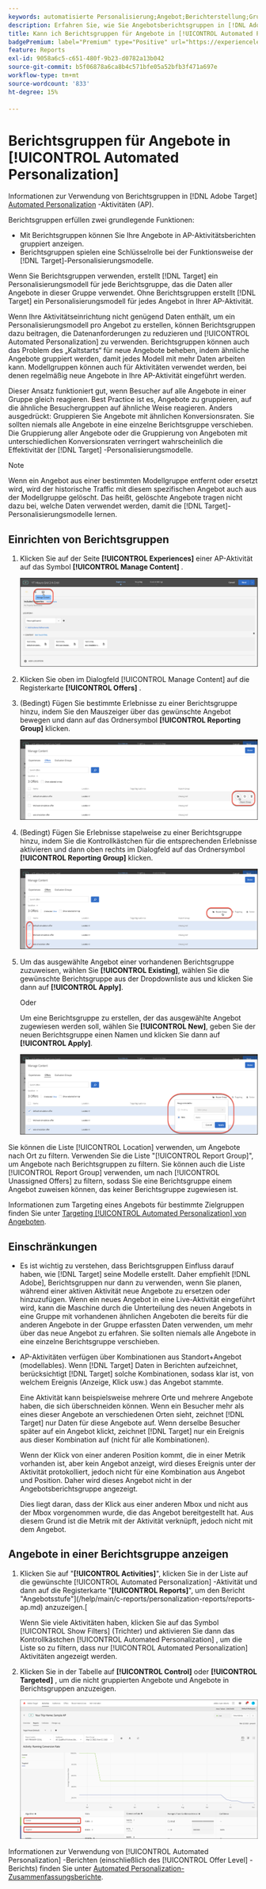 ```yaml
---
keywords: automatisierte Personalisierung;Angebot;Berichterstellung;Gruppe;Berichtsgruppe;App
description: Erfahren Sie, wie Sie Angebotsberichtsgruppen in [!DNL Adobe Target] [!UICONTROL Automated Personalization] -Aktivitäten verwenden.
title: Kann ich Berichtsgruppen für Angebote in [!UICONTROL Automated Personalization] -Aktivitäten verwenden?
badgePremium: label="Premium" type="Positive" url="https://experienceleague.adobe.com/docs/target/using/introduction/intro.html?lang=en#premium newtab=true" tooltip="Erfahren Sie, was in Target Premium enthalten ist."
feature: Reports
exl-id: 9058a6c5-c651-480f-9b23-d0782a13b042
source-git-commit: b5f06878a6ca8b4c571bfe05a52bfb3f471a697e
workflow-type: tm+mt
source-wordcount: '833'
ht-degree: 15%

---
```


# Berichtsgruppen für Angebote in [!UICONTROL Automated Personalization]

Informationen zur Verwendung von Berichtsgruppen in [!DNL Adobe Target] [Automated Personalization](/help/main/c-activities/t-automated-personalization/automated-personalization.md) -Aktivitäten (AP).

Berichtsgruppen erfüllen zwei grundlegende Funktionen:

* Mit Berichtsgruppen können Sie Ihre Angebote in AP-Aktivitätsberichten gruppiert anzeigen.
* Berichtsgruppen spielen eine Schlüsselrolle bei der Funktionsweise der [!DNL Target]-Personalisierungsmodelle.

Wenn Sie Berichtsgruppen verwenden, erstellt [!DNL Target] ein Personalisierungsmodell für jede Berichtsgruppe, das die Daten aller Angebote in dieser Gruppe verwendet. Ohne Berichtsgruppen erstellt [!DNL Target] ein Personalisierungsmodell für jedes Angebot in Ihrer AP-Aktivität.

Wenn Ihre Aktivitätseinrichtung nicht genügend Daten enthält, um ein Personalisierungsmodell pro Angebot zu erstellen, können Berichtsgruppen dazu beitragen, die Datenanforderungen zu reduzieren und [!UICONTROL Automated Personalization] zu verwenden. Berichtsgruppen können auch das Problem des „Kaltstarts“ für neue Angebote beheben, indem ähnliche Angebote gruppiert werden, damit jedes Modell mit mehr Daten arbeiten kann. Modellgruppen können auch für Aktivitäten verwendet werden, bei denen regelmäßig neue Angebote in Ihre AP-Aktivität eingeführt werden.

Dieser Ansatz funktioniert gut, wenn Besucher auf alle Angebote in einer Gruppe gleich reagieren. Best Practice ist es, Angebote zu gruppieren, auf die ähnliche Besuchergruppen auf ähnliche Weise reagieren. Anders ausgedrückt: Gruppieren Sie Angebote mit ähnlichen Konversionsraten. Sie sollten niemals alle Angebote in eine einzelne Berichtsgruppe verschieben. Die Gruppierung aller Angebote oder die Gruppierung von Angeboten mit unterschiedlichen Konversionsraten verringert wahrscheinlich die Effektivität der [!DNL Target] -Personalisierungsmodelle.

>[!NOTE]
>
>Wenn ein Angebot aus einer bestimmten Modellgruppe entfernt oder ersetzt wird, wird der historische Traffic mit diesem spezifischen Angebot auch aus der Modellgruppe gelöscht. Das heißt, gelöschte Angebote tragen nicht dazu bei, welche Daten verwendet werden, damit die [!DNL Target]-Personalisierungsmodelle lernen.

## Einrichten von Berichtsgruppen

1. Klicken Sie auf der Seite **[!UICONTROL Experiences]** einer AP-Aktivität auf das Symbol **[!UICONTROL Manage Content]** .

   ![Symbol &quot;Inhalt verwalten&quot;](/help/main/c-reports/assets/ap_manage_content.png)

1. Klicken Sie oben im Dialogfeld [!UICONTROL Manage Content] auf die Registerkarte **[!UICONTROL Offers]** .
1. (Bedingt) Fügen Sie bestimmte Erlebnisse zu einer Berichtsgruppe hinzu, indem Sie den Mauszeiger über das gewünschte Angebot bewegen und dann auf das Ordnersymbol **[!UICONTROL Reporting Group]** klicken.

   ![Symbol &quot;Berichtsgruppe&quot;](/help/main/c-reports/assets/ap_manage_content_2.png)

1. (Bedingt) Fügen Sie Erlebnisse stapelweise zu einer Berichtsgruppe hinzu, indem Sie die Kontrollkästchen für die entsprechenden Erlebnisse aktivieren und dann oben rechts im Dialogfeld auf das Ordnersymbol **[!UICONTROL Reporting Group]** klicken.

   ![Symbol &quot;Berichtsgruppe&quot;](/help/main/c-reports/assets/ap_manage_content_3.png)

1. Um das ausgewählte Angebot einer vorhandenen Berichtsgruppe zuzuweisen, wählen Sie **[!UICONTROL Existing]**, wählen Sie die gewünschte Berichtsgruppe aus der Dropdownliste aus und klicken Sie dann auf **[!UICONTROL Apply]**.

   Oder

   Um eine Berichtsgruppe zu erstellen, der das ausgewählte Angebot zugewiesen werden soll, wählen Sie **[!UICONTROL New]**, geben Sie der neuen Berichtsgruppe einen Namen und klicken Sie dann auf **[!UICONTROL Apply]**.

   ![Neues Symbol zum Erstellen einer neuen Berichtsgruppe](/help/main/c-reports/assets/ap_reporting_groups.png)

Sie können die Liste [!UICONTROL Location] verwenden, um Angebote nach Ort zu filtern. Verwenden Sie die Liste &quot;[!UICONTROL Report Group]&quot;, um Angebote nach Berichtsgruppen zu filtern. Sie können auch die Liste [!UICONTROL Report Group] verwenden, um nach [!UICONTROL Unassigned Offers] zu filtern, sodass Sie eine Berichtsgruppe einem Angebot zuweisen können, das keiner Berichtsgruppe zugewiesen ist.

Informationen zum Targeting eines Angebots für bestimmte Zielgruppen finden Sie unter [Targeting [!UICONTROL Automated Personalization] von Angeboten](/help/main/c-activities/t-automated-personalization/ap-target-offers.md#task_F207ED7A41B84FD39BB6FCBFABF4B23E).

## Einschränkungen 

* Es ist wichtig zu verstehen, dass Berichtsgruppen Einfluss darauf haben, wie [!DNL Target] seine Modelle erstellt. Daher empfiehlt [!DNL Adobe], Berichtsgruppen nur dann zu verwenden, wenn Sie planen, während einer aktiven Aktivität neue Angebote zu ersetzen oder hinzuzufügen. Wenn ein neues Angebot in eine Live-Aktivität eingeführt wird, kann die Maschine durch die Unterteilung des neuen Angebots in eine Gruppe mit vorhandenen ähnlichen Angeboten die bereits für die anderen Angebote in der Gruppe erfassten Daten verwenden, um mehr über das neue Angebot zu erfahren. Sie sollten niemals alle Angebote in eine einzelne Berichtsgruppe verschieben.

* AP-Aktivitäten verfügen über Kombinationen aus Standort+Angebot (modellables). Wenn [!DNL Target] Daten in Berichten aufzeichnet, berücksichtigt [!DNL Target] solche Kombinationen, sodass klar ist, von welchem Ereignis (Anzeige, Klick usw.) das Angebot stammte.

  Eine Aktivität kann beispielsweise mehrere Orte und mehrere Angebote haben, die sich überschneiden können. Wenn ein Besucher mehr als eines dieser Angebote an verschiedenen Orten sieht, zeichnet [!DNL Target] nur Daten für diese Angebote auf. Wenn derselbe Besucher später auf ein Angebot klickt, zeichnet [!DNL Target] nur ein Ereignis aus dieser Kombination auf (nicht für alle Kombinationen).

  Wenn der Klick von einer anderen Position kommt, die in einer Metrik vorhanden ist, aber kein Angebot anzeigt, wird dieses Ereignis unter der Aktivität protokolliert, jedoch nicht für eine Kombination aus Angebot und Position. Daher wird dieses Angebot nicht in der Angebotsberichtsgruppe angezeigt.

  Dies liegt daran, dass der Klick aus einer anderen Mbox und nicht aus der Mbox vorgenommen wurde, die das Angebot bereitgestellt hat. Aus diesem Grund ist die Metrik mit der Aktivität verknüpft, jedoch nicht mit dem Angebot.

## Angebote in einer Berichtsgruppe anzeigen

1. Klicken Sie auf &quot;**[!UICONTROL Activities]**&quot;, klicken Sie in der Liste auf die gewünschte [!UICONTROL Automated Personalization] -Aktivität und dann auf die Registerkarte &quot;**[!UICONTROL Reports]**&quot;, um den Bericht &quot;Angebotsstufe&quot;](/help/main/c-reports/personalization-reports/reports-ap.md) anzuzeigen.[

   Wenn Sie viele Aktivitäten haben, klicken Sie auf das Symbol [!UICONTROL Show Filters] (Trichter) und aktivieren Sie dann das Kontrollkästchen [!UICONTROL Automated Personalization] , um die Liste so zu filtern, dass nur [!UICONTROL Automated Personalization] Aktivitäten angezeigt werden.

1. Klicken Sie in der Tabelle auf **[!UICONTROL Control]** oder **[!UICONTROL Targeted]** , um die nicht gruppierten Angebote und Angebote in Berichtsgruppen anzuzeigen.

   ![Angebotsgruppen: Kontrolle und Zielgruppe](/help/main/c-reports/c-report-settings/assets/offer-groups.png)

Informationen zur Verwendung von [!UICONTROL Automated Personalization] -Berichten (einschließlich des [!UICONTROL Offer Level] -Berichts) finden Sie unter [Automated Personalization-Zusammenfassungsberichte](/help/main/c-reports/personalization-reports/reports-ap.md).


